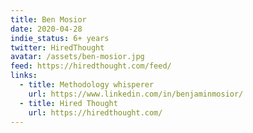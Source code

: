 ```yaml
---
title: Ben Mosior
date: 2020-04-28
indie_status: 6+ years
twitter: HiredThought
avatar: /assets/ben-mosior.jpg
feed: https://hiredthought.com/feed/
links:
  - title: Methodology whisperer
    url: https://www.linkedin.com/in/benjaminmosior/
  - title: Hired Thought
    url: https://hiredthought.com/
---
```


